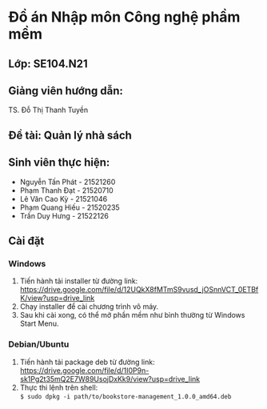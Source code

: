 # Đồ án Nhập môn Công nghệ phầm mềm

## Lớp: SE104.N21
## Giảng viên hướng dẫn: 

TS. Đỗ Thị Thanh Tuyền

## Đề tài: Quản lý nhà sách

## Sinh viên thực hiện:

- Nguyễn Tấn Phát - 21521260
- Phạm Thanh Đạt - 21520710
- Lê Văn Cao Kỳ - 21521046
- Phạm Quang Hiếu - 21520235
- Trần Duy Hưng - 21522126

## Cài đặt

### Windows
    
1. Tiến hành tải installer từ đường link: https://drive.google.com/file/d/12UQkX8fMTmS9vusd_jOSnnVCT_0ETBfK/view?usp=drive_link
2. Chạy installer để cài chương trình vô máy.
3. Sau khi cài xong, có thể mở phần mềm như bình thường từ Windows Start Menu.

### Debian/Ubuntu

1. Tiến hành tải package deb từ đường link: https://drive.google.com/file/d/1I0P9n-sk1Pg2t35mQ2E7W89UsojDxKk9/view?usp=drive_link
2. Thực thi lệnh trên shell:<br>
```$ sudo dpkg -i path/to/bookstore-management_1.0.0_amd64.deb```
